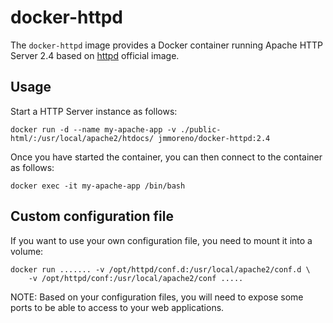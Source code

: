 # docker-httpd

The `docker-httpd` image provides a Docker container running Apache HTTP Server 2.4 
based on [httpd](https://hub.docker.com/_/httpd/) official image.

## Usage

Start a HTTP Server instance as follows:

    docker run -d --name my-apache-app -v ./public-html/:/usr/local/apache2/htdocs/ jmmoreno/docker-httpd:2.4

Once you have started the container, you can then connect to the
container as follows:

    docker exec -it my-apache-app /bin/bash

## Custom configuration file

If you want to use your own configuration file, you need to mount it into a volume:

	docker run ....... -v /opt/httpd/conf.d:/usr/local/apache2/conf.d \
		-v /opt/httpd/conf:/usr/local/apache2/conf .....
		
NOTE: Based on your configuration files, you will need to expose some ports to be able
to access to your web applications.

		